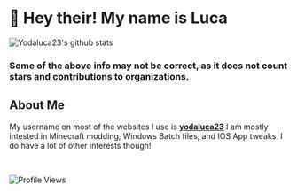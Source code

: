 # 👋 Hey their! My name is Luca<br/>
![Yodaluca23's github stats](https://github-readme-stats-yodaluca23.vercel.app/api?username=yodaluca23&theme=tokyonight&show_icons=true)<br/>
### Some of the above info may not be correct, as it does not count stars and contributions to organizations.<br/>

## About Me
My username on most of the websites I use is [**yodaluca23**](https://github.com/yodaluca23) I am mostly intested in Minecraft modding, Windows Batch files, and IOS App tweaks. I do have a lot of other interests though!<br/>

<br/>

![Profile Views](https://komarev.com/ghpvc/?username=yodaluca23&color=grey)
